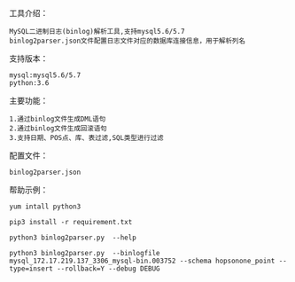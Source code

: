 工具介绍：

    MySQL二进制日志(binlog)解析工具,支持mysql5.6/5.7
    binlog2parser.json文件配置日志文件对应的数据库连接信息，用于解析列名

支持版本：

    mysql:mysql5.6/5.7
    python:3.6
   
主要功能：

    1.通过binlog文件生成DML语句
    2.通过binlog文件生成回滚语句
    3.支持日期、POS点、库、表过滤,SQL类型进行过滤

配置文件：

    binlog2parser.json

帮助示例：

    yum intall python3

    pip3 install -r requirement.txt

    python3 binlog2parser.py  --help
    
    python3 binlog2parser.py  --binlogfile mysql_172.17.219.137_3306_mysql-bin.003752 --schema hopsonone_point --type=insert --rollback=Y --debug DEBUG